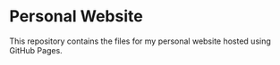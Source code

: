 # Personal Website

This repository contains the files for my personal website hosted using GitHub Pages.
